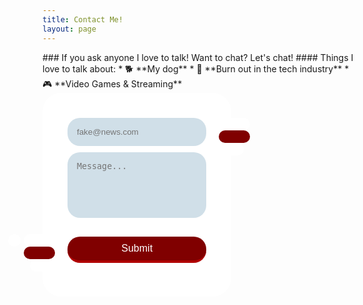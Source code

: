 ```yaml
---
title: Contact Me!
layout: page
---
```

<div>
</div>
### If you ask anyone I love to talk! Want to chat? Let's chat!
#### Things I love to talk about:
* 🐕 **My dog** 
* 🥴 **Burn out in the tech industry**
* 🎮 **Video Games & Streaming**


<form id="my-form" action="https://formspree.io/f/xjvjznvo" method="POST">
<div class="form-left-decoration"></div>
<div class="form-right-decoration"></div>
<div class="circle"></div>
<div class="form-inner">
    <input type="email" name="email" placeholder="fake@news.com" />
    <textarea placeholder="Message..." rows="5"></textarea>
    <button id="my-form-button"
            class="g-recaptcha" 
            data-sitekey="6LfTS8gcAAAAACSB0m3LRs28yq6LXZ1KZ4H1fUHO" 
            data-callback='onSubmit' 
            data-action='submit'>Submit
    </button>
    <p id="my-form-status"></p>
</div>
</form>
<!-- Place this script at the end of the body tag -->
<script>
    var form = document.getElementById("my-form");
    
    async function handleSubmit(event) {
      event.preventDefault();
      var status = document.getElementById("my-form-status");
      var data = new FormData(event.target);
      fetch(event.target.action, {
        method: form.method,
        body: data,
        headers: {
            'Accept': 'application/json'
        }
      }).then(response => {
        status.innerHTML = "Thanks for your submission!";
        form.reset()
      }).catch(error => {
        status.innerHTML = "Oops! There was a problem submitting your form"
      });
    }
    form.addEventListener("submit", handleSubmit)
</script>
<style>
form {
    position: relative;
    width: 80%;
    border-radius: 30px;
    background: #fff;
}
.form-left-decoration,
.form-right-decoration {
    content: "";
    position: absolute;
    width: 50px;
    height: 20px;
    border-radius: 20px;
    background: #800000;
}
.form-left-decoration {
    bottom: 60px;
    left: -30px;
}
.form-right-decoration {
    top: 60px;
    right: -30px;
}
.form-left-decoration:before,
.form-left-decoration:after,
.form-right-decoration:before,
.form-right-decoration:after {
    content: "";
    position: absolute;
    width: 50px;
    height: 20px;
    border-radius: 30px;
    background: #fff;
}
.form-left-decoration:before {
    top: -20px;
}
.form-left-decoration:after {
    top: 20px;
    left: 10px;
}
.form-right-decoration:before {
    top: -20px;
    right: 0;
}
.form-right-decoration:after {
    top: 20px;
    right: 10px;
}
.circle {
    position: absolute;
    bottom: 80px;
    left: -55px;
    width: 20px;
    height: 20px;
    border-radius: 50%;
    background: #fff;
}
.form-inner {
padding: 40px;
}
.form-inner input,
.form-inner textarea {
    display: block;
    width: 100%;
    padding: 15px;
    margin-bottom: 10px;
    border: none;
    border-radius: 20px;
    background: #d0dfe8;
}
.form-inner textarea {
resize: none;
}
button {
    width: 100%;
    padding: 10px;
    margin-top: 20px;
    border-radius: 20px;
    border: none;
    border-bottom: 4px solid #b00000;
    background: #800000; 
    font-size: 16px;
    font-weight: 400;
    color: #fff;
}
button:hover {
background: #030303   ;
} 
@media (min-width: 568px) {
form {
width: 60%;
}
}
</style>
 <script src="https://www.google.com/recaptcha/api.js"></script>
  <script>
   function onSubmit(token) {
     document.getElementById("my-form").submit();
   }
 </script>